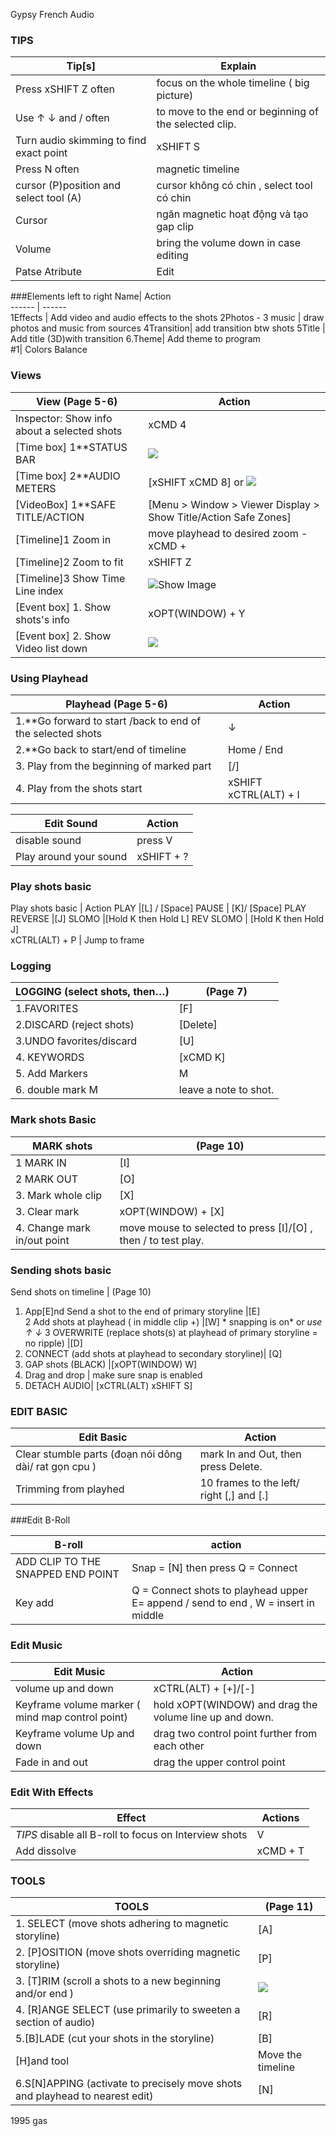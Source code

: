 Gypsy French  Audio 
### TIPS
Tip[s]  |Explain  
 ------	| ------	|  
Press xSHIFT Z often | focus on the whole timeline ( big picture)  
Use &uarr; &darr; and / often | to move to the end or beginning of the selected clip.  
Turn audio skimming to find exact point| xSHIFT S  
Press N often | magnetic timeline  
cursor (P)position and select tool (A) | cursor không có chin , select tool có chin  
Cursor | ngăn magnetic hoạt động và tạo gap clip  
Volume | bring the volume down in case editing  
Patse Atribute | Edit 

###Elements  left to right
Name| Action  
 ------	| ------  
1Effects |  Add video and audio effects to the shots
2Photos -   3 music | draw photos and music from sources
4Transition| add transition btw shots 
5Title  |  Add title (3D)with transition 
6.Theme| Add theme to program  
#1| Colors Balance


### Views ###


View (Page 5-6)| Action  
 ------	| ------  
Inspector: Show info about a selected shots |xCMD 4
[Time box]   1**STATUS BAR |  ![](http://i.imgur.com/RGE4lV4.png?1)
[Time box]     2**AUDIO METERS | [xSHIFT xCMD 8]  or  ![](http://i.imgur.com/C9bf6Xo.png?1)
[VideoBox]    1**SAFE TITLE/ACTION| [Menu > Window > Viewer Display > Show Title/Action Safe Zones]
[Timeline]1 Zoom in | move playhead to desired zoom - xCMD +  
[Timeline]2 Zoom to fit| xSHIFT Z  
[Timeline]3 Show Time Line index |![Show Image ](http://i.imgur.com/VHvwyVC.png?1)  
[Event box] 1. Show shots's info | xOPT(WINDOW) + Y  
[Event box] 2. Show Video list down | ![](http://i.imgur.com/wNjHWTc.png?1)


  

### Using Playhead ###

Playhead (Page 5-6)| Action  
 ------	| ------  
1.**Go forward to start /back to end of the selected shots |&darr; | &uarr;
2.**Go back to start/end of timeline|  Home  / End  
3. Play from the beginning of  marked part| [/] 
4. Play from the shots start | xSHIFT xCTRL(ALT) + I  


Edit Sound| Action  
 ------	| ------  
disable sound| press V  
Play around your sound | xSHIFT + ?

 

### Play shots basic
Play shots basic | Action 
PLAY |[L] / [Space]
PAUSE  | [K]/  [Space]
PLAY REVERSE |[J]
SLOMO |[Hold K then Hold L]
REV SLOMO | [Hold K then Hold J]  
xCTRL(ALT) + P | Jump to frame  


  
 
### Logging ###

LOGGING (select shots, then…) |(Page 7)  
--|--
1.FAVORITES |[F]
2.DISCARD (reject shots)| [Delete]
3.UNDO favorites/discard |[U]
4. KEYWORDS |[xCMD K]  
5. Add Markers | M  
6.  double mark M | leave a note to shot.





 
### Mark shots Basic
MARK shots | (Page 10)
--|--  
1 MARK IN| [I]
2 MARK OUT |[O]  
3. Mark whole clip | [X]
3. Clear mark| xOPT(WINDOW) + [X]
4. Change mark in/out point | move mouse to selected to press [I]/[O] , then / to test play.  


### Sending shots basic 
Send shots on timeline | (Page 10)
1. App[E]nd Send a shot to the end of primary storyline |[E]   
2 Add shots at playhead ( in middle clip +) |[W] *  snapping is on* or *use &uarr; &darr;* 
3 OVERWRITE (replace shots(s) at playhead of primary storyline = no ripple) |[D]
3. CONNECT (add shots at playhead to secondary storyline)| [Q]
4. GAP shots (BLACK) |[xOPT(WINDOW) W]  
5. Drag and drop | make sure snap is enabled
5.  DETACH AUDIO| [xCTRL(ALT) xSHIFT S]


### EDIT BASIC ###
Edit Basic |  Action  
 ------	| ------	|  
Clear stumble parts (đoạn nói dông dài/ rat gọn cpu ) | mark In and Out, then press Delete.  
Trimming from playhed| 10 frames to the left/ right [,] and [.]  


###Edit B-Roll

B-roll| action  
 ------	| ------  
ADD CLIP TO THE SNAPPED END  POINT | Snap = [N] then press Q = Connect 
Key add | Q = Connect shots to playhead upper E= append / send to end , W = insert  in middle


### Edit Music ###

Edit Music | Action  
 ------	| ------  
volume up and down| xCTRL(ALT) + [+]/[-]  
 Keyframe volume marker ( mind map control point) | hold xOPT(WINDOW) and drag the volume line up and down.  
Keyframe volume Up and down | drag two control point further from each other  
Fade in and out| drag the upper control point  

### Edit With Effects ###

Effect | Actions  
 ------	| ------	|  
*TIPS* disable  all B-roll to focus on Interview shots |V  
Add dissolve | xCMD + T


 

  
### TOOLS ###

**TOOLS** |**(Page 11)**  
 ------	| ------	
1. SELECT (move shots adhering to magnetic storyline) |[A]
2. [P]OSITION (move shots overriding magnetic storyline) | [P]
3. [T]RIM (scroll a shots to a new beginning and/or end ) |  ![](http://fcpx.tv/Resources/slip303.jpeg) 
4. [R]ANGE SELECT (use primarily to sweeten a section of audio) |[R]
5.[B]LADE (cut your shots in the storyline) |[B]  
 [H]and tool |  Move the timeline
6.S[N]APPING (activate to precisely move shots and playhead to nearest edit) |[N]



1995 gas